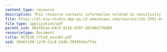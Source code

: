 ```yaml
---
content_type: resource
description: This resource contains information related to sensitivity analysis.
file: https://ol-ocw-studio-app-qa.s3.amazonaws.com/courses/ids-338j-multidisciplinary-system-design-optimization-spring-2010/3046fc8812f921c8244b389fb5da7fda_MITESD_77S10_assn03.pdf
file_type: application/pdf
parent_uid: 464f81ae-b4c5-9136-970f-d624047f6d09
resourcetype: Document
title: MITESD_77S10_assn03.pdf
uid: 3046fc88-12f9-21c8-244b-389fb5da7fda
---
```

